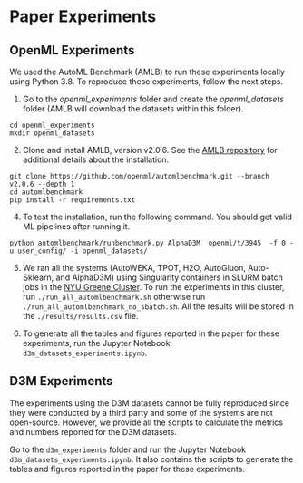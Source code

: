 # Paper Experiments


## OpenML Experiments

We used the AutoML Benchmark (AMLB) to run these experiments locally using Python 3.8. To reproduce these experiments, 
follow the next steps.

1. Go to the *openml_experiments* folder and create the *openml_datasets* folder (AMLB will download the datasets within 
this folder).
```
cd openml_experiments
mkdir openml_datasets
```

2. Clone and install AMLB, version v2.0.6. See the [AMLB repository](https://github.com/openml/automlbenchmark/tree/v2.0.6/) 
for additional details about the installation. 

```
git clone https://github.com/openml/automlbenchmark.git --branch v2.0.6 --depth 1
cd automlbenchmark
pip install -r requirements.txt
```

4. To test the installation, run the following command. You should get valid ML pipelines after running it.
```
python automlbenchmark/runbenchmark.py AlphaD3M  openml/t/3945  -f 0 -u user_config/ -i openml_datasets/
```

5. We ran all the systems (AutoWEKA, TPOT, H2O, AutoGluon, Auto-Sklearn, and AlphaD3M) using Singularity containers in 
SLURM batch jobs in the [NYU Greene Cluster](https://sites.google.com/nyu.edu/nyu-hpc/hpc-systems/greene). To run the 
experiments in this cluster, run `./run_all_automlbenchmark.sh` otherwise run `./run_all_automlbenchmark_no_sbatch.sh`. 
All the results will be stored in the `./results/results.csv` file.


6. To generate all the tables and figures reported in the paper for these experiments, run the Jupyter Notebook 
`d3m_datasets_experiments.ipynb`.


## D3M Experiments

The experiments using the D3M datasets cannot be fully reproduced since they were conducted by a third party and some 
of the systems are not open-source.  However, we provide all the scripts to calculate the metrics and numbers reported 
for the D3M datasets. 

Go to the `d3m_experiments` folder and run the Jupyter Notebook `d3m_datasets_experiments.ipynb`. It also contains the 
scripts to generate the tables and figures reported in the paper for these experiments.